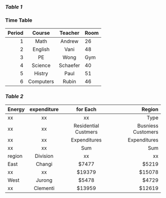 ### *Table 1*

### Time Table

| Period |  Course   | Teacher  | Room |
| -----: | :-------: | :------: | :--- |
|      1 |   Math    |  Andrew  | 26   |
|      2 |  English  |   Vani   | 48   |
|      3 |    PE     |   Wong   | Gym  |
|      4 |  Science  | Schaefer | 40   |
|      5 |  Histry   |   Paul   | 51   |
|      6 | Computers |  Rubin   | 46   |

### *Table 2*

| Energy | expenditure |       for Each       |             Region |
| :----- | :---------: | :------------------: | -----------------: |
| xx     |     xx      |          xx          |               Type |
| xx     |     xx      | Residential Custmers | Busniess Customers |
| xx     |     xx      |     Expenditures     |       Expenditures |
| xx     |     xx      |         Sum          |                Sum |
| region |  Division   |          xx          |                 xx |
| East   |   Changi    |        $7477         |              $5219 |
| xx     |     xx      |        $19379        |             $15078 |
| West   |   Jurong    |        $5478         |              $4729 |
| xx     |  Clementi   |        $13959        |             $12619 |


